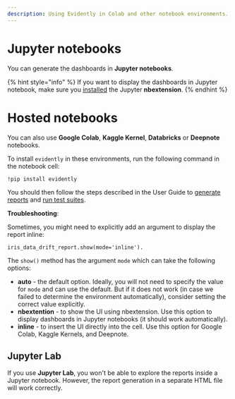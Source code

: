 ```yaml
---
description: Using Evidently in Colab and other notebook environments.
---
```


# Jupyter notebooks

You can generate the dashboards in **Jupyter notebooks**. 

{% hint style="info" %}
If you want to display the dashboards in Jupyter notebook, make sure you [installed](../installation/install-evidently.md) the Jupyter **nbextension**.
{% endhint %}

# Hosted notebooks

You can also use **Google Colab**, **Kaggle Kernel**, **Databricks** or **Deepnote** notebooks.  

To install `evidently` in these environments, run the following command in the notebook cell:

```
!pip install evidently
```

You should then follow the steps described in the User Guide to [generate reports](../tests-and-reports/get-reports.md) and [run test suites](../tests-and-reports/run-tests.md).

**Troubleshooting**: 

Sometimes, you might need to explicitly add an argument to display the report inline: 

```
iris_data_drift_report.show(mode='inline'). 
```

The `show()` method has the argument `mode` which can take the following options:

* **auto** - the default option. Ideally, you will not need to specify the value for `mode` and can use the default. But if it does not work (in case we failed to determine the environment automatically), consider setting the correct value explicitly.
* **nbextention** - to show the UI using nbextension. Use this option to display dashboards in Jupyter notebooks (it should work automatically).
* **inline** - to insert the UI directly into the cell. Use this option for Google Colab, Kaggle Kernels, and Deepnote. 


## Jupyter Lab

If you use **Jupyter Lab**, you won't be able to explore the reports inside a Jupyter notebook. However, the report generation in a separate HTML file will work correctly.
